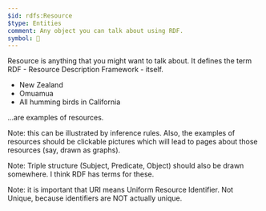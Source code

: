 ```yaml
---
$id: rdfs:Resource
$type: Entities
comment: Any object you can talk about using RDF.
symbol: 🔴
---
```


Resource is anything that you might want to talk about. It defines the term RDF - Resource Description Framework - itself.

- New Zealand
- Omuamua
- All humming birds in California

...are examples of resources.

Note: this can be illustrated by inference rules. Also, the examples of resources should be clickable pictures which will lead to pages about those resources (say, drawn as graphs).

Note: Triple structure (Subject, Predicate, Object) should also be drawn somewhere. I think RDF has terms for these.

Note: it is important that URI means Uniform Resource Identifier. Not Unique, because identifiers are NOT actually unique.
